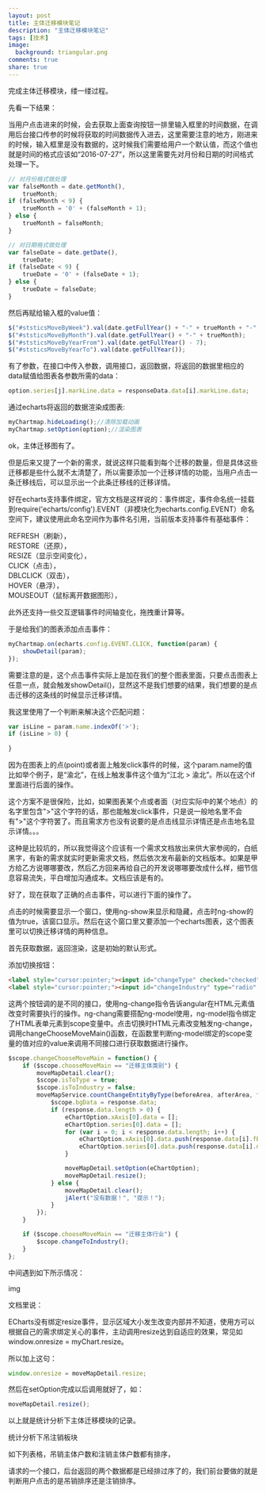 ```yaml
---
layout: post
title: 主体迁移模块笔记
description: "主体迁移模块笔记"
tags: [技术]
image:
  background: triangular.png
comments: true
share: true
---
```


完成主体迁移模块，缕一缕过程。

先看一下结果：



当用户点击进来的时候，会去获取上面查询按钮一排里输入框里的时间数据，在调用后台接口传参的时候将获取的时间数据传入进去，这里需要注意的地方，刚进来的时候，输入框里是没有数据的，这时候我们需要给用户一个默认值，而这个值也就是时间的格式应该如“2016-07-27”，所以这里需要先对月份和日期的时间格式处理一下。

```js
// 对月份格式做处理
var falseMonth = date.getMonth(),
    trueMonth;
if (falseMonth < 9) {
    trueMonth = '0' + (falseMonth + 1);
} else {
    trueMonth = falseMonth;
}

// 对日期格式做处理
var falseDate = date.getDate(),
    trueDate;
if (falseDate < 9) {
    trueDate = '0' + (falseDate + 1);
} else {
    trueDate = falseDate;
}
```

然后再赋给输入框的value值：

```js
$("#ststicsMoveByWeek").val(date.getFullYear() + "-" + trueMonth + "-" + trueDate);
$("#ststicsMoveByMonth").val(date.getFullYear() + "-" + trueMonth);
$("#ststicsMoveByYearFrom").val(date.getFullYear() - 7);
$("#ststicsMoveByYearTo").val(date.getFullYear());
```

有了参数，在接口中传入参数，调用接口，返回数据，将返回的数据里相应的data赋值给图表各参数所需的data：

```js
option.series[j].markLine.data = responseData.data[i].markLine.data;
```

通过echarts将返回的数据渲染成图表:

```js
myChartmap.hideLoading();//清除加载动画
myChartmap.setOption(option);//渲染图表
```

ok，主体迁移图有了。

但是后来又提了一个新的需求，就说这样只能看到每个迁移的数量，但是具体这些迁移都是些什么就不太清楚了，所以需要添加一个迁移详情的功能，当用户点击一条迁移线后，可以显示出一个此条迁移线的迁移详情。

好在echarts支持事件绑定，官方文档是这样说的：事件绑定，事件命名统一挂载到require('echarts/config').EVENT（非模块化为echarts.config.EVENT）命名空间下，建议使用此命名空间作为事件名引用，当前版本支持事件有基础事件：

REFRESH（刷新），<br  />
RESTORE（还原），<br  />
RESIZE（显示空间变化），<br  />
CLICK（点击），<br  />
DBLCLICK（双击），<br  />
HOVER（悬浮），<br  />
MOUSEOUT（鼠标离开数据图形），

此外还支持一些交互逻辑事件时间轴变化，拖拽重计算等。

于是给我们的图表添加点击事件：

```js
myChartmap.on(echarts.config.EVENT.CLICK, function(param) {
    showDetail(param);
});
```

需要注意的是，这个点击事件实际上是加在我们的整个图表里面，只要点击图表上任意一点，就会触发showDetail()，显然这不是我们想要的结果，我们想要的是点击迁移的这条线的时候显示迁移详情。

我这里使用了一个判断来解决这个匹配问题：

```js
var isLine = param.name.indexOf('>');
if (isLine > 0) {
    
}
```

因为在图表上的点(point)或者面上触发click事件的时候，这个param.name的值比如举个例子，是“渝北”，在线上触发事件这个值为“江北 > 渝北”。所以在这个if里面进行后面的操作。

这个方案不是很保险，比如，如果图表某个点或者面（对应实际中的某个地点）的名字里包含">"这个字符的话，那也能触发click事件，只是说一般地名里不会有">"这个字符罢了。而且需求方也没有说要的是点击线显示详情还是点击地名显示详情。。。

这种是比较坑的，所以我觉得这个应该有一个需求文档放出来供大家参阅的，白纸黑字，有新的需求就实时更新需求文档，然后依次发布最新的文档版本。如果是甲方给乙方说哪哪要改，然后乙方回来再给自己的开发说哪哪要改成什么样，细节信息容易流失，平白增加沟通成本。文档应该是有的。

好了，现在获取了正确的点击事件，可以进行下面的操作了。

点击的时候需要显示一个窗口，使用ng-show来显示和隐藏，点击时ng-show的值为true，该窗口显示。然后在这个窗口里又要添加一个echarts图表，这个图表里可以切换迁移详情的两种信息。

首先获取数据，返回渲染，这是初始的默认形式。

添加切换按钮：

```html
<label style="cursor:pointer;"><input id="changeType" checked="checked" type="radio" name='choose' ng-model="chooseMoveMain" value="迁移主体类别" ng-change="changeChooseMoveMain()">迁移主体类别</input></label>
<label style="cursor:pointer;"><input id="changeIndustry" type="radio" name='choose' ng-model="chooseMoveMain" value="迁移主体行业" ng-change="changeChooseMoveMain()">迁移主体行业</input></label>
```

这两个按钮调的是不同的接口，使用ng-change指令告诉angular在HTML元素值改变时需要执行的操作。ng-chang需要搭配ng-model使用，ng-model指令绑定了HTML表单元素到scope变量中。点击切换时HTML元素改变触发ng-change，调用changeChooseMoveMain()函数，在函数里判断ng-model绑定的scope变量的值对应的value来调用不同接口进行获取数据进行操作。

```js
$scope.changeChooseMoveMain = function() {
    if ($scope.chooseMoveMain == "迁移主体类别") {
        moveMapDetail.clear();
        $scope.isToType = true;
        $scope.isToIndustry = false;
        moveMapService.countChangeEntityByType(beforeArea, afterArea, fStartDate, fEndDate, queryByType).then(function(response) {
            $scope.bgData = response.data;
            if (response.data.length > 0) {
                eChartOption.xAxis[0].data = [];
                eChartOption.series[0].data = [];
                for (var i = 0; i < response.data.length; i++) {
                    eChartOption.xAxis[0].data.push(response.data[i].fEntityType);
                    eChartOption.series[0].data.push(response.data[i].num);
                }

                moveMapDetail.setOption(eChartOption);
                moveMapDetail.resize();
            } else {
                moveMapDetail.clear();
                jAlert("没有数据！", "提示！");
            }
        });
    }

    if ($scope.chooseMoveMain == "迁移主体行业") {
        $scope.changeToIndustry();
    }
};
```

中间遇到如下所示情况：

img

文档里说：

ECharts没有绑定resize事件，显示区域大小发生改变内部并不知道，使用方可以根据自己的需求绑定关心的事件，主动调用resize达到自适应的效果，常见如window.onresize = myChart.resize。

所以加上这句：

```js
window.onresize = moveMapDetail.resize;
```

然后在setOption完成以后调用就好了，如：

```js
moveMapDetail.resize();
```

以上就是统计分析下主体迁移模块的记录。



统计分析下吊注销板块

如下列表格，吊销主体户数和注销主体户数都有排序，

请求的一个接口，后台返回的两个数据都是已经排过序了的，我们前台要做的就是判断用户点击的是吊销排序还是注销排序。
